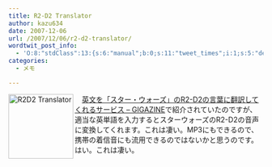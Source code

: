 ```yaml
---
title: R2-D2 Translator
author: kazu634
date: 2007-12-06
url: /2007/12/06/r2-d2-translator/
wordtwit_post_info:
  - 'O:8:"stdClass":13:{s:6:"manual";b:0;s:11:"tweet_times";i:1;s:5:"delay";i:0;s:7:"enabled";i:1;s:10:"separation";s:2:"60";s:7:"version";s:3:"3.7";s:14:"tweet_template";b:0;s:6:"status";i:2;s:6:"result";a:0:{}s:13:"tweet_counter";i:2;s:13:"tweet_log_ids";a:1:{i:0;i:3407;}s:9:"hash_tags";a:0:{}s:8:"accounts";a:1:{i:0;s:7:"kazu634";}}'
categories:
  - メモ

---
```

<div class="section">
<p>
<a href="http://www.r2d2translator.com/index.php" onclick="__gaTracker('send', 'event', 'outbound-article', 'http://www.r2d2translator.com/index.php', '');"><img width="128" align="left" alt="R2D2 Translator" src="http://img.simpleapi.net/small/http://www.r2d2translator.com/index.php" style="border-style:none" height="128" /></a>
</p>
  
<p>
    　<a href="http://gigazine.net/index.php?/news/comments/20071206_r2d2_translator/" onclick="__gaTracker('send', 'event', 'outbound-article', 'http://gigazine.net/index.php?/news/comments/20071206_r2d2_translator/', '英文を「スター・ウォーズ」のR2-D2の言葉に翻訳してくれるサービス &#8211; GIGAZINE');" target="_blank">英文を「スター・ウォーズ」のR2-D2の言葉に翻訳してくれるサービス &#8211; GIGAZINE</a>で紹介されていたのですが、適当な英単語を入力するとスターウォーズのR2-D2の音声に変換してくれます。これは凄い。MP3にもできるので、携帯の着信音にも流用できるのではないかと思うのです。はい。これは凄い。
</p>
</div>